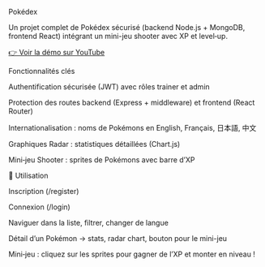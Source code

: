 Pokédex

Un projet complet de Pokédex sécurisé (backend Node.js + MongoDB, frontend React) intégrant un mini-jeu shooter avec XP et level‑up.

[👉 Voir la démo sur YouTube](https://youtu.be/UvqTAAkdw3U)

Fonctionnalités clés

Authentification sécurisée (JWT) avec rôles trainer et admin

Protection des routes backend (Express + middleware) et frontend (React Router)

Internationalisation : noms de Pokémons en English, Français, 日本語, 中文

Graphiques Radar : statistiques détaillées (Chart.js)

Mini‑jeu Shooter : sprites de Pokémons avec barre d’XP

📝 Utilisation

Inscription (/register)

Connexion (/login)

Naviguer dans la liste, filtrer, changer de langue

Détail d’un Pokémon → stats, radar chart, bouton pour le mini-jeu

Mini‑jeu : cliquez sur les sprites pour gagner de l’XP et monter en niveau !
